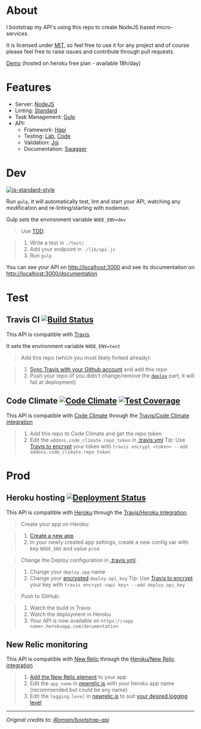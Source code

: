 About
=====

I bootstrap my API's using this repo to create NodeJS based micro-services.

It is licensed under [MIT](https://en.wikipedia.org/wiki/MIT_License), so feel free to use it for any project and of course please feel free to raise issues and contribute through pull requests. 

[Demo](https://bootstrap-api.herokuapp.com/documentation) (hosted on heroku free plan - available 18h/day)


Features
========

 - Server: [NodeJS](https://nodejs.org)
 - Linting: [Standard](http://standardjs.com)
 - Task Management: [Gulp](http://gulpjs.com)
 - API:
   - Framework: [Hapi](http://hapijs.com)
   - Testing: [Lab](https://github.com/hapijs/lab), [Code](https://github.com/hapijs/code)
   - Validation: [Joi](https://github.com/hapijs/joi)
   - Documentation: [Swagger](http://swagger.io)


Dev
===
[![js-standard-style](https://img.shields.io/badge/code%20style-standard-brightgreen.svg?style=flat)](http://standardjs.com/)

Run `gulp`, it will automatically test, lint and start your API, watching any modification and re-linting/starting with nodemon.

Gulp sets the environment variable `NODE_ENV=dev`

> Use [TDD](https://en.wikipedia.org/wiki/Test-driven_development):

> 1. Write a test in `./test/`
> 2. Add your endpoint in `./lib/api.js`
> 3. Run `gulp`

You can see your API on [http://localhost:3000](http://localhost:3000) and see its documentation on [http://localhost:3000/documentation](http://localhost:3000/documentation)


Test
====

Travis CI [![Build Status](https://api.travis-ci.org/iRomain/bootstrap-api.svg)](https://travis-ci.org/iRomain/bootstrap-api)
---------

This API is compatible with [Travis](https://travis-ci.org).

It sets the environment variable `NODE_ENV=test`

> Add this repo (which you most likely forked already):

> 1. [Sync Travis with your Github account](https://travis-ci.org/profile) and add this repo
> 2. Push your repo (if you didn't change/remove the [`deploy`](.travis.yml#L7) part, it will fail at deployment)

Code Climate [![Code Climate](https://codeclimate.com/github/iRomain/bootstrap-api/badges/gpa.svg)](https://codeclimate.com/github/iRomain/bootstrap-api) [![Test Coverage](https://codeclimate.com/github/iRomain/bootstrap-api/badges/coverage.svg)](https://codeclimate.com/github/iRomain/bootstrap-api/coverage)
------------

This API is compatible with [Code Climate](https://codeclimate.com) through the [Travis/Code Climate integration](http://docs.travis-ci.com/user/code-climate/)

> 1. Add this repo to Code Climate and get the repo token
> 2. Edit the `addons.code_climate.repo_token` in [.travis.yml](.travis.yml)
> Tip: Use [Travis to encrypt](http://docs.travis-ci.com/user/encryption-keys/) your token with `travis encrypt <token> --add addons.code_climate.repo_token`

Prod
====

Heroku hosting [![Deployment Status](http://heroku-badge.herokuapp.com/?app=bootstrap-api&style=flat&root=documentation)](https://bootstrap-api.herokuapp.com/documentation)
--------------

This API is compatible with [Heroku](http://keroku.com) through the [Travis/Heroku integration](http://docs.travis-ci.com/user/deployment/heroku/).

> Create your app on Heroku:

> 1. [Create a new app](https://dashboard.heroku.com/new)
> 2. In your newly created app settings, create a new config var with key `NODE_ENV` and value `prod`


> Change the Deploy configuration in [.travis.yml](.travis.yml):

> 1. Change your `deploy.app` name
> 2. Change your [encrypted](http://docs.travis-ci.com/user/encryption-keys/) `deploy.api_key`
> Tip: Use [Travis to encrypt](http://docs.travis-ci.com/user/encryption-keys/) your key with `travis encrypt <api key> --add deploy.api_key`

> Push to GitHub:

> 1. Watch the build in Travis
> 2. Watch the deployment in Heroku
> 3. Your API is now available on `https://<app name>.herokuapp.com/documentation`

New Relic monitoring
--------------------

This API is compatible with [New Relic](http://newrelic.com) through the [Heroku/New Relic integration](https://docs.newrelic.com/docs/agents/nodejs-agent/hosting-services/nodejs-agent-heroku)

> 1. [Add the New Relic element](https://elements.heroku.com/addons/newrelic) to your app
> 2. Edit the `app_name` in [newrelic.js](newrelic.js) with your heroku app name (recommended but could be any name)
> 3. Edit the `logging.level` in [newrelic.js](newrelic.js) to suit [your desired logging level](https://github.com/trentm/node-bunyan#levels)

----------

*Original credits to: [iRomain/bootstrap-api](https://github.com/iRomain/bootstrap-api)*
